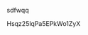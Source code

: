 sdfwqq















































































Hsqz25lqPa5EPkWo1ZyX
